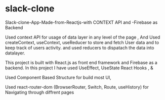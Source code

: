 # slack-clone
Slack-clone-App-Made-from-Reactjs-with CONTEXT API and -Firebase as Backend

Used context API for usage of data layer in any level of the page ,
And Used createContext, useContext, useReducer to store and fetch User data and to keep track of users activity. and used reducers to dispatach the data into datalayer.

This project is built with React.js as front end framework and Firebase as a backend.
In this project I have used UseEffect, UseState React Hooks , &

Used Component Based Structure for build most UI,

 Used react-router-dom (BrowserRouter, Switch, Route, useHistory) for Navigating through diffrent pages
